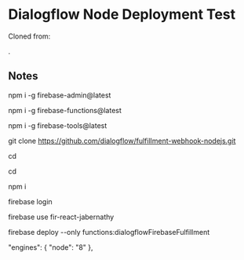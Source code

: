 # Dialogflow Node Deployment Test

Cloned from:

.

## Notes

npm i -g firebase-admin@latest

npm i -g firebase-functions@latest

npm i -g firebase-tools@latest

git clone https://github.com/dialogflow/fulfillment-webhook-nodejs.git

cd

cd

npm i 

firebase login

firebase use fir-react-jabernathy

firebase deploy --only functions:dialogflowFirebaseFulfillment

  "engines": {
    "node": "8"
  },



